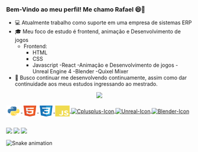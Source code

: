 ### Bem-Vindo ao meu perfil! Me chamo Rafael 😄👋

- 💻 Atualmente trabalho como suporte em uma empresa de sistemas ERP
- 🎓 Meu foco de estudo é frontend, animação e Desenvolvimento de jogos
    - Frontend:
      - HTML
      - CSS
      - Javascript
          -React
    -Animação e Desenvolvimento de jogos
      -Unreal Engine 4
      -Blender
      -Quixel Mixer
- 🤔 Busco continuar me desenvolvendo continuamente, assim como dar continuidade aos meus estudos ingressando ao mestrado.


<div align="center">
  <a href="https://www.linkedin.com/in/rafaelbraga2b6aa7/">
  <img height="155em" src="https://github-readme-stats.vercel.app/api?username=RafaBragagd&show_icons=true&theme=cobalt&include_all_commits=true&count_private=true"/>
</div>
<div style="display: inline_block"><br>
  <img align="center" alt="Python-Icon" height="30" width="40" src="https://raw.githubusercontent.com/devicons/devicon/master/icons/python/python-original.svg"/>
  <img align="center" alt="HTML-Icon" height="30" width="40" src="https://raw.githubusercontent.com/devicons/devicon/master/icons/html5/html5-original.svg"/>
  <img align="center" alt="CSS-Icon" height="30" width="40" src="https://raw.githubusercontent.com/devicons/devicon/master/icons/css3/css3-original.svg"/>
  <img align="center" alt="JavaScript-Icon" height="30" width="40" src="https://raw.githubusercontent.com/devicons/devicon/master/icons/javascript/javascript-plain.svg"/>
  <img align="center" alt="Cplusplus-Icon" height="30" width="40" src="https://cdn.jsdelivr.net/gh/devicons/devicon/icons/cplusplus/cplusplus-original.svg" />
  <img align="center" alt="Unreal-Icon" height="30" width="40" src="https://cdn.jsdelivr.net/gh/devicons/devicon/icons/unrealengine/unrealengine-original.svg" />
  <img align="center" alt="Blender-Icon" height="30" width="40" src="https://cdn.jsdelivr.net/gh/devicons/devicon/icons/blender/blender-original.svg" />
</div>
  
  ##
 
<div> 
  <a href="https://www.instagram.com/rafaels.braga/" target="_blank"><img src="https://img.shields.io/badge/-Instagram-%23E4405F?style=for-the-badge&logo=instagram&logoColor=white" target="_blank"></a>
  <a href = "mailto:rbraga.gd@gmail.com"><img src="https://img.shields.io/badge/Gmail-D14836?style=for-the-badge&logo=gmail&logoColor=white" target="_blank"></a>
  <a href="https://www.linkedin.com/in/rafaelbraga2b6aa7/" target="_blank"><img src="https://img.shields.io/badge/-LinkedIn-%230077B5?style=for-the-badge&logo=linkedin&logoColor=white" target="_blank"></a> 
 
  ![Snake animation](https://github.com/RafaBragagd/RafaBragagd/blob/output/github-contribution-grid-snake.svg)
 
</div>
